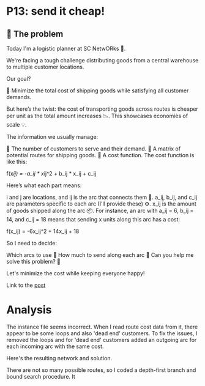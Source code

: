 # P13: send it cheap!

## 🧠 The problem

Today I'm a logistic planner at SC NetwORks 🚚.

We're facing a tough challenge distributing goods from a central warehouse to multiple customer locations.

Our goal?

🔑 Minimize the total cost of shipping goods while satisfying all customer demands.

But here’s the twist: the cost of transporting goods across routes is cheaper per unit as the total amount increases 📉. This showcases economies of scale 💡.

The information we usually manage:

🧾 The number of customers to serve and their demand.
🚦 A matrix of potential routes for shipping goods.
🧮 A cost function.
The cost function is like this:

f(x*ij) = -a_ij * x*ij^2 + b_ij * x_ij + c_ij

Here’s what each part means:

i and j are locations, and ij is the arc that connects them 🔗.
a_ij, b_ij, and c_ij are parameters specific to each arc (I'll provide these) ⚙️.
x_ij​ is the amount of goods shipped along the arc 📦.
For instance, an arc with a_ij = 6, b_ij = 14, and c_ij = 18 means that sending x units along this arc has a cost:

f(x_ij) = -6x_ij^2 + 14x_ij + 18

So I need to decide:

Which arcs to use 📍
How much to send along each arc 🚛
Can you help me solve this problem? 🧩

Let's minimize the cost while keeping everyone happy!

Link to the [post](https://www.linkedin.com/posts/borjamenendezmoreno_operationsresearch-activity-7273242794477932545-mmYH?utm_source=share&utm_medium=member_desktop)

# Analysis

The instance file seems incorrect. When I read route cost data from it, there appear to be some loops and also 'dead end' customers.
To fix the issues, I removed the loops and for 'dead end' customers added an outgoing arc for each incoming arc with the same cost.

Here's the resulting network and solution.

There are not so many possible routes, so I coded a depth-first branch and bound search procedure. It
